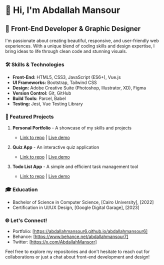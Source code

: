 # 👋 Hi, I'm Abdallah Mansour

## 🎨 Front-End Developer & Graphic Designer

I'm passionate about creating beautiful, responsive, and user-friendly web experiences. With a unique blend of coding skills and design expertise, I bring ideas to life through clean code and stunning visuals.

### 🛠 Skills & Technologies

- **Front-End:** HTML5, CSS3, JavaScript (ES6+), Vue.js
- **UI Frameworks:** Bootstrap, Tailwind CSS
- **Design:** Adobe Creative Suite (Photoshop, Illustrator, XD), Figma
- **Version Control:** Git, GitHub
- **Build Tools:** Parcel, Babel
- **Testing:** Jest, Vue Testing Library

### 🚀 Featured Projects

1. **Personal Portfolio** - A showcase of my skills and projects
   - [Link to repo](https://github.com/abdallahmansour6/abdallahmansour6) | [Live demo](https://abdallahmansour6.github.io/abdallahmansour6)

2. **Quiz App** - An interactive quiz application
   - [Link to repo](https://github.com/abdallahmansour6/Quiz-app) | [Live demo](https://abdallahmansour6.github.io/Quiz-app/)

3. **Todo List App** - A simple and efficient task management tool
   - [Link to repo](https://github.com/abdallahmansour6/todo-list) | [Live demo](https://abdallahmansour6.github.io/todo-list/)

### 🎓 Education

- Bachelor of Science in Computer Science, [Cairo University], [2022]
- Certification in UI/UX Design, [Google Digital Garage], [2023]


### 🌐 Let's Connect!

- Portfolio: [https://abdallahmansour6.github.io/abdallahmansour6]
- Behance: [https://www.behance.net/abdallahmansour7]
- Twitter: [https://x.com/AbdallahMansorr]

Feel free to explore my repositories and don't hesitate to reach out for collaborations or just a chat about front-end development and design!
